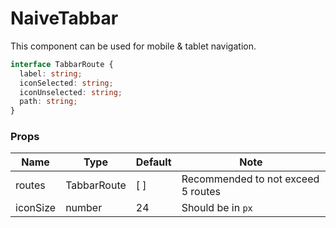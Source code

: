 # NaiveTabbar

This component can be used for mobile & tablet navigation.

```ts
interface TabbarRoute {
  label: string;
  iconSelected: string;
  iconUnselected: string;
  path: string;
}
```

### Props

| **Name** | **Type**    | **Default** | **Note**                           |
| -------- | ----------- | ----------- | ---------------------------------- |
| routes   | TabbarRoute | \[ ]        | Recommended to not exceed 5 routes |
| iconSize | number      | 24          | Should be in `px`                  |
